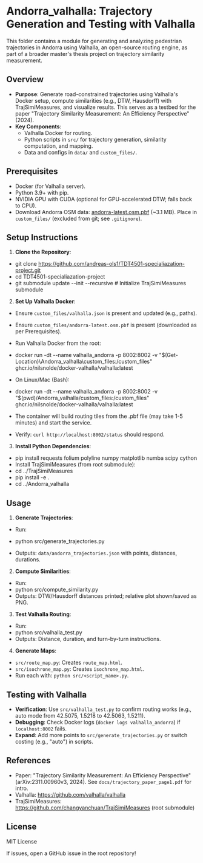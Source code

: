 # Andorra_valhalla: Trajectory Generation and Testing with Valhalla

This folder contains a module for generating and analyzing pedestrian trajectories in Andorra using Valhalla, an open-source routing engine, as part of a broader master's thesis project on trajectory similarity measurement.

## Overview
- **Purpose**: Generate road-constrained trajectories using Valhalla's Docker setup, compute similarities (e.g., DTW, Hausdorff) with TrajSimiMeasures, and visualize results. This serves as a testbed for the paper "Trajectory Similarity Measurement: An Efficiency Perspective" (2024).
- **Key Components**:
  - Valhalla Docker for routing.
  - Python scripts in `src/` for trajectory generation, similarity computation, and mapping.
  - Data and configs in `data/` and `custom_files/`.

## Prerequisites
- Docker (for Valhalla server).
- Python 3.9+ with pip.
- NVIDIA GPU with CUDA (optional for GPU-accelerated DTW; falls back to CPU).
- Download Andorra OSM data: [andorra-latest.osm.pbf](https://download.geofabrik.de/europe/andorra-latest.osm.pbf) (~3.1 MB). Place in `custom_files/` (excluded from git; see `.gitignore`).

## Setup Instructions
1. **Clone the Repository**:
- git clone https://github.com/andreas-ols1/TDT4501-specialiazation-project.git
- cd TDT4501-specialiazation-project
- git submodule update --init --recursive  # Initialize TrajSimiMeasures submodule

2. **Set Up Valhalla Docker**:
- Ensure `custom_files/valhalla.json` is present and updated (e.g., paths).
- Ensure `custom_files/andorra-latest.osm.pbf` is present (downloaded as per Prerequisites).
- Run Valhalla Docker from the root:
- docker run -dt --name valhalla_andorra -p 8002:8002 -v "$(Get-Location)\Andorra_valhalla\custom_files:/custom_files" ghcr.io/nilsnolde/docker-valhalla/valhalla:latest

- On Linux/Mac (Bash):
- docker run -dt --name valhalla_andorra -p 8002:8002 -v "$(pwd)/Andorra_valhalla/custom_files:/custom_files" ghcr.io/nilsnolde/docker-valhalla/valhalla:latest

- The container will build routing tiles from the .pbf file (may take 1-5 minutes) and start the service.
- Verify: `curl http://localhost:8002/status` should respond.

3. **Install Python Dependencies**:
- pip install requests folium polyline numpy matplotlib numba scipy cython
- Install TrajSimiMeasures (from root submodule):
- cd ../TrajSimiMeasures
- pip install -e .
- cd ../Andorra_valhalla

## Usage
1. **Generate Trajectories**:
- Run:
- python src/generate_trajectories.py

- Outputs: `data/andorra_trajectories.json` with points, distances, durations.

2. **Compute Similarities**:
- Run:
- python src/compute_similarity.py
- Outputs: DTW/Hausdorff distances printed; relative plot shown/saved as PNG.

3. **Test Valhalla Routing**:
- Run:
- python src/valhalla_test.py
- Outputs: Distance, duration, and turn-by-turn instructions.

4. **Generate Maps**:
- `src/route_map.py`: Creates `route_map.html`.
- `src/isochrone_map.py`: Creates `isochrone_map.html`.
- Run each with: `python src/<script_name>.py`.

## Testing with Valhalla
- **Verification**: Use `src/valhalla_test.py` to confirm routing works (e.g., auto mode from 42.5075, 1.5218 to 42.5063, 1.5211).
- **Debugging**: Check Docker logs (`docker logs valhalla_andorra`) if `localhost:8002` fails.
- **Expand**: Add more points to `src/generate_trajectories.py` or switch costing (e.g., "auto") in scripts.

## References
- Paper: "Trajectory Similarity Measurement: An Efficiency Perspective" (arXiv:2311.00960v3, 2024). See `docs/trajectory_paper_page1.pdf` for intro.
- Valhalla: https://github.com/valhalla/valhalla
- TrajSimiMeasures: https://github.com/changyanchuan/TrajSimiMeasures (root submodule)

## License
MIT License

If issues, open a GitHub issue in the root repository!